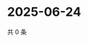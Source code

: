 # 2025-06-24

共 0 条

<!-- BEGIN ZHIHUVIDEO -->
<!-- 最后更新时间 Tue Jun 24 2025 20:22:29 GMT+0800 (China Standard Time) -->

<!-- END ZHIHUVIDEO -->
